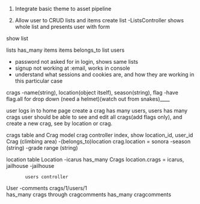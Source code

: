 1. Integrate basic theme to asset pipeline

2. Allow user to CRUD lists and items
create list
-ListsController shows whole list and presents user with form

show list

lists has_many items
items belongs_to list
users

* password not asked for in login, shows same lists
* signup not working at :email, works in console
* understand what sessions and cookies are, and how they are working in this particular case



<!-- expedition    -title,length, expedition equipment -->

crags -name(string),
 location(object itself),
  season(string),
   flag -have flag.all for drop down  (need a helmet)(watch out from snakes)____

user logs in to home page create a crag has many users, users has many crags
user should be able to see and edit all crags(add flags only), and create a new crag, see by location or crag.

  crags table and Crag model   crag controller   index, show   location_id, user_id
Crag (climbing area)
 -(belongs_to)location    crag.location = sonora
 -season (string)
 -grade range (string)

 location table
  Location -icarus     has_many Crags  location.crags = icarus, jailhouse
           -jailhouse

           users controller
  User -comments     crags/1/users/1      
      has_many crags through cragcomments
      has_many cragcomments
